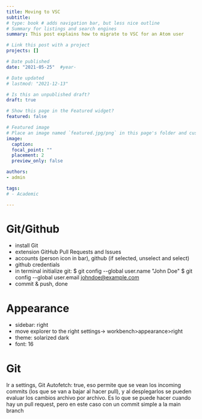 ```yaml
---
title: Moving to VSC
subtitle:
# type: book # adds navigation bar, but less nice outline
# Summary for listings and search engines
summary: This post explains how to migrate to VSC for an Atom user

# Link this post with a project
projects: []

# Date published
date: "2021-05-25"  #year-

# Date updated
# lastmod: "2021-12-13"

# Is this an unpublished draft?
draft: true

# Show this page in the Featured widget?
featured: false

# Featured image
# Place an image named `featured.jpg/png` in this page's folder and customize its options here.
image:
  caption:
  focal_point: ""
  placement: 2
  preview_only: false

authors:
- admin

tags:
# - Academic

---
```


# Git/Github
- install Git
- extension GitHub Pull Requests and Issues 
- accounts (person icon in bar), github (if selected, unselect and select)
- github credentials
- in terminal initialize git: 
$ git config --global user.name "John Doe"
$ git config --global user.email johndoe@example.com
- commit & push, done


# Appearance

- sidebar: right 
- move explorer to the right settings-> workbench>appearance>right 
- theme: solarized dark
- font: 16




# Git
Ir a settings, Git Autofetch: true, eso permite que se vean los incoming commits (los que se van a bajar al hacer pull), y al desplegarlos se pueden evaluar los cambios archivo por archivo. Es lo que se puede hacer cuando hay un pull request, pero en este caso con un commit simple a la main branch